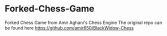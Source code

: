 # Forked-Chess-Game
Forked Chess Game from Amir Aghani's Chess Engine
The original repo can be found here https://github.com/amir650/BlackWidow-Chess
